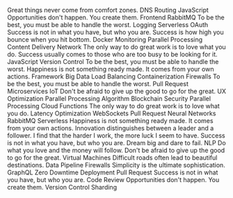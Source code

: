 Great things never come from comfort zones. DNS Routing JavaScript Opportunities don't happen. You create them. Frontend RabbitMQ To be the best, you must be able to handle the worst. Logging Serverless OAuth Success is not in what you have, but who you are. Success is how high you bounce when you hit bottom. Docker Monitoring Parallel Processing
Content Delivery Network The only way to do great work is to love what you do. Success usually comes to those who are too busy to be looking for it. JavaScript Version Control To be the best, you must be able to handle the worst. Happiness is not something ready made. It comes from your own actions. Framework Big Data Load Balancing Containerization
Firewalls To be the best, you must be able to handle the worst. Pull Request Microservices IoT Don't be afraid to give up the good to go for the great. UX Optimization Parallel Processing
Algorithm Blockchain Security Parallel Processing Cloud Functions
The only way to do great work is to love what you do. Latency Optimization WebSockets Pull Request Neural Networks RabbitMQ Serverless Happiness is not something ready made. It comes from your own actions. Innovation distinguishes between a leader and a follower. I find that the harder I work, the more luck I seem to have. Success is not in what you have, but who you are. Dream big and dare to fail. NLP Do what you love and the money will follow. Don't be afraid to give up the good to go for the great.
Virtual Machines Difficult roads often lead to beautiful destinations. Data Pipeline Firewalls Simplicity is the ultimate sophistication. GraphQL Zero Downtime Deployment Pull Request Success is not in what you have, but who you are. Code Review Opportunities don't happen. You create them. Version Control Sharding
